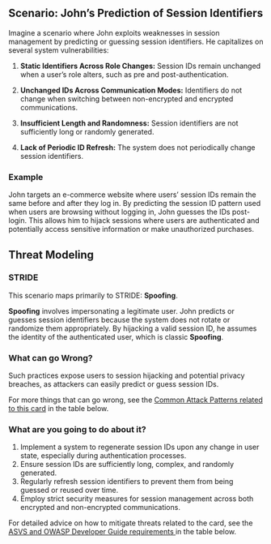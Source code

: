 ## Scenario: John’s Prediction of Session Identifiers

Imagine a scenario where John exploits weaknesses in session management by predicting or guessing session identifiers. He capitalizes on several system vulnerabilities:

1. **Static Identifiers Across Role Changes:** Session IDs remain unchanged when a user’s role alters, such as pre and post-authentication.

2. **Unchanged IDs Across Communication Modes:** Identifiers do not change when switching between non-encrypted and encrypted communications.

3. **Insufficient Length and Randomness:** Session identifiers are not sufficiently long or randomly generated.

4. **Lack of Periodic ID Refresh:** The system does not periodically change session identifiers.

### Example

John targets an e-commerce website where users’ session IDs remain the same before and after they log in. By predicting the session ID pattern used when users are browsing without logging in, John guesses the IDs post-login. This allows him to hijack sessions where users are authenticated and potentially access sensitive information or make unauthorized purchases.

## Threat Modeling

### STRIDE

This scenario maps primarily to STRIDE: **Spoofing**.

**Spoofing** involves impersonating a legitimate user.
John predicts or guesses session identifiers because the system does not rotate or randomize them appropriately.
By hijacking a valid session ID, he assumes the identity of the authenticated user, which is classic **Spoofing**.

### What can go Wrong?

Such practices expose users to session hijacking and potential privacy breaches, as attackers can easily predict or guess session IDs.

For more things that can go wrong, see the [Common Attack Patterns related to this card](#mapping 'Common Attack Patterns related to this card [internal]') in the table below.

### What are you going to do about it?

1. Implement a system to regenerate session IDs upon any change in user state, especially during authentication processes.
2. Ensure session IDs are sufficiently long, complex, and randomly generated.
3. Regularly refresh session identifiers to prevent them from being guessed or reused over time.
4. Employ strict security measures for session management across both encrypted and non-encrypted communications.

For detailed advice on how to mitigate threats related to the card, see the [ASVS and OWASP Developer Guide requirements ](#mapping 'ASVS and OWASP Developer Guide requirements [internal]') in the table below.
